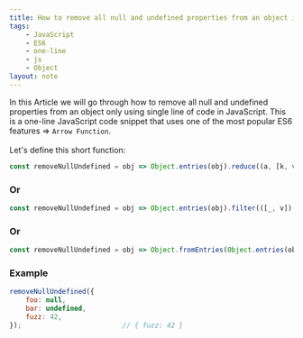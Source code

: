 ```yaml
---
title: How to remove all null and undefined properties from an object in JavaScript
tags:
    - JavaScript
    - ES6
    - one-line
    - js
    - Object
layout: note
---
```




In this Article we will go through how to remove all null and undefined properties from an object only using single line of code in JavaScript.
This is a one-line JavaScript code snippet that uses one of the most popular ES6 features => `Arrow Function`.
<br/>
<br/>
Let's define this short function:

```js {.wrap}
const removeNullUndefined = obj => Object.entries(obj).reduce((a, [k, v]) => (v == null ? a : (a[k] = v, a)), {});
```

### Or

```js {.wrap}
const removeNullUndefined = obj => Object.entries(obj).filter(([_, v]) => v != null).reduce((acc, [k, v]) => ({ ...acc, [k]: v }), {});
```

### Or

```js {.wrap}
const removeNullUndefined = obj => Object.fromEntries(Object.entries(obj).filter(([_, v]) => v != null));
```

### Example

```js {.wrap}
removeNullUndefined({
    foo: null,
    bar: undefined,
    fuzz: 42,
});                         // { fuzz: 42 }
```